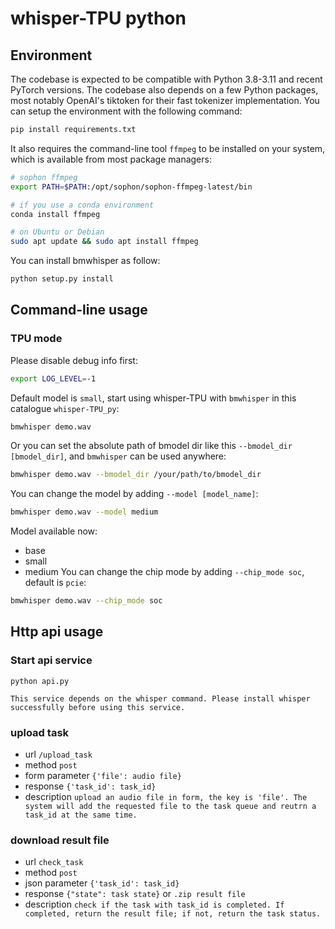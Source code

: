 # whisper-TPU python

## Environment
The codebase is expected to be compatible with Python 3.8-3.11 and recent PyTorch versions. The codebase also depends on a few Python packages, most notably OpenAI's tiktoken for their fast tokenizer implementation. You can setup the environment with the following command:
```bash
pip install requirements.txt
```
It also requires the command-line tool `ffmpeg` to be installed on your system, which is available from most package managers:
```bash
# sophon ffmpeg
export PATH=$PATH:/opt/sophon/sophon-ffmpeg-latest/bin

# if you use a conda environment
conda install ffmpeg

# on Ubuntu or Debian
sudo apt update && sudo apt install ffmpeg
```
You can install bmwhisper as follow:
```bash
python setup.py install
```

## Command-line usage
### TPU mode
Please disable debug info first:
```bash
export LOG_LEVEL=-1
```
Default model is `small`, start using whisper-TPU with `bmwhisper` in this catalogue `whisper-TPU_py`:
```bash
bmwhisper demo.wav
```
Or you can set the absolute path of bmodel dir like this `--bmodel_dir [bmodel_dir]`, and `bmwhisper` can be used anywhere:
```bash
bmwhisper demo.wav --bmodel_dir /your/path/to/bmodel_dir
```
You can change the model by adding `--model [model_name]`:
```bash
bmwhisper demo.wav --model medium
```
Model available now:
* base
* small
* medium
You can change the chip mode by adding `--chip_mode soc`, default is `pcie`:
```bash
bmwhisper demo.wav --chip_mode soc
```

## Http api usage

### Start api service
`python api.py`

    This service depends on the whisper command. Please install whisper successfully before using this service.

### upload task
- url `/upload_task`
- method `post`
- form parameter `{'file': audio file}`
- response `{'task_id': task_id}`
- description `upload an audio file in form, the key is 'file'. The system will add the requested file to the task queue and reutrn a task_id at the same time.`

### download result file
- url `check_task`
- method `post`
- json parameter `{'task_id': task_id}`
- response `{"state": task state}` or `.zip result file`
- description `check if the task with task_id is completed. If completed, return the result file; if not, return the task status. `